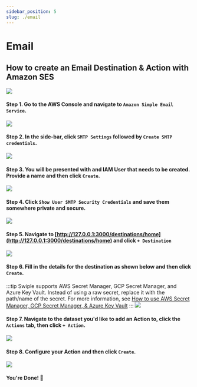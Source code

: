 ```yaml
---
sidebar_position: 5
slug: ./email
---
```


# Email

## How to create an Email Destination & Action with Amazon SES

![](/img/actions/email/example.png)

#### Step 1. Go to the AWS Console and navigate to `Amazon Simple Email Service`.
![](/img/actions/email/step-1.png)

#### Step 2. In the side-bar, click `SMTP Settings` followed by `Create SMTP credentials`.
![](/img/actions/email/step-2.png)

#### Step 3. You will be presented with and IAM User that needs to be created. Provide a name and then click `Create`.
![](/img/actions/email/step-3.png)

#### Step 4. Click `Show User SMTP Security Credentials` and save them somewhere private and secure.
![](/img/actions/email/step-4.png)

#### Step 5. Navigate to [http://127.0.0.1:3000/destinations/home](http://127.0.0.1:3000/destinations/home) and click `+ Destination`
![](/img/create-destination.png)

#### Step 6. Fill in the details for the destination as shown below and then click `Create`.
:::tip
Swiple supports AWS Secret Manager, GCP Secret Manager, and Azure Key Vault. Instead of using a raw secret, replace it with the path/name of the secret.
For more information, see [How to use AWS Secret Manager, GCP Secret Manager, & Azure Key Vault](/docs/how-to-guides/secrets-manager)
:::
![](/img/actions/email/step-5.png)

#### Step 7. Navigate to the dataset you'd like to add an Action to, click the `Actions` tab, then click `+ Action`.
![](/img/dataset-create-action.png)

#### Step 8. Configure your Action and then click `Create`.
![](/img/actions/email/step-6.png)

#### You're Done! 🎉
